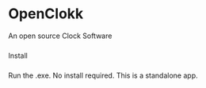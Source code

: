# OpenClokk
An open source Clock Software

###
Install
###

Run the .exe. No install required. This is a standalone app.
